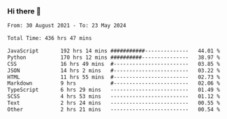 ### Hi there 👋

<!--
**dominoto/dominoto** is a ✨ _special_ ✨ repository because its `README.md` (this file) appears on your GitHub profile.

Here are some ideas to get you started:

- 🔭 I’m currently working on ...
- 🌱 I’m currently learning ...
- 👯 I’m looking to collaborate on ...
- 🤔 I’m looking for help with ...
- 💬 Ask me about ...
- 📫 How to reach me: ...
- 😄 Pronouns: ...
- ⚡ Fun fact: ...
-->
<!--START_SECTION:waka-->

```txt
From: 30 August 2021 - To: 23 May 2024

Total Time: 436 hrs 47 mins

JavaScript       192 hrs 14 mins ###########--------------   44.01 %
Python           170 hrs 12 mins ##########---------------   38.97 %
CSS              16 hrs 49 mins  #------------------------   03.85 %
JSON             14 hrs 2 mins   #------------------------   03.22 %
HTML             11 hrs 55 mins  #------------------------   02.73 %
Markdown         9 hrs           #------------------------   02.06 %
TypeScript       6 hrs 29 mins   -------------------------   01.49 %
SCSS             4 hrs 53 mins   -------------------------   01.12 %
Text             2 hrs 24 mins   -------------------------   00.55 %
Other            2 hrs 21 mins   -------------------------   00.54 %
```

<!--END_SECTION:waka-->
